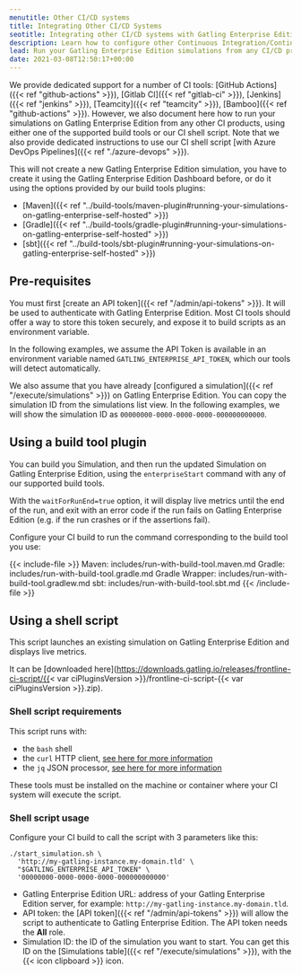```yaml
---
menutitle: Other CI/CD systems
title: Integrating Other CI/CD Systems
seotitle: Integrating other CI/CD systems with Gatling Enterprise Edition
description: Learn how to configure other Continuous Integration/Continuous Delivery systems to run your simulations on Gatling Enterprise Edition.
lead: Run your Gatling Enterprise Edition simulations from any CI/CD product.
date: 2021-03-08T12:50:17+00:00
---
```


We provide dedicated support for a number of CI tools: [GitHub Actions]({{< ref "github-actions" >}}), [Gitlab CI]({{< ref "gitlab-ci" >}}), [Jenkins]({{< ref "jenkins" >}}), [Teamcity]({{< ref "teamcity" >}}), [Bamboo]({{< ref "github-actions" >}}). However, we also document here how to run your simulations on Gatling Enterprise Edition from any other CI products, using either one of the supported build tools or our CI shell script. Note that we also provide dedicated instructions to use our CI shell script [with Azure DevOps Pipelines]({{< ref "./azure-devops" >}}).

This will not create a new Gatling Enterprise Edition simulation, you have to create it using the Gatling Enterprise Edition Dashboard before, or do it using the options provided by our build tools plugins:
- [Maven]({{< ref "../build-tools/maven-plugin#running-your-simulations-on-gatling-enterprise-self-hosted" >}})
- [Gradle]({{< ref "../build-tools/gradle-plugin#running-your-simulations-on-gatling-enterprise-self-hosted" >}})
- [sbt]({{< ref "../build-tools/sbt-plugin#running-your-simulations-on-gatling-enterprise-self-hosted" >}})

## Pre-requisites

You must first [create an API token]({{< ref "/admin/api-tokens" >}}). It will be used to authenticate with Gatling Enterprise Edition. Most CI tools should offer a way to store this token securely, and expose it to build scripts as an environment variable.

In the following examples, we assume the API Token is available in an environment variable named `GATLING_ENTERPRISE_API_TOKEN`, which our tools will detect automatically.

We also assume that you have already [configured a simulation]({{< ref "/execute/simulations" >}}) on Gatling Enterprise Edition. You can copy the simulation ID from the simulations list view. In the following examples, we will show the simulation ID as `00000000-0000-0000-0000-000000000000`.

## Using a build tool plugin

You can build you Simulation, and then run the updated Simulation on Gatling Enterprise Edition, using the `enterpriseStart` command with any of our supported build tools.

With the `waitForRunEnd=true` option, it will display live metrics until the end of the run, and exit with an error code if the run fails on Gatling Enterprise Edition (e.g. if the run crashes or if the assertions fail).

Configure your CI build to run the command corresponding to the build tool you use:

{{< include-file >}}
Maven: includes/run-with-build-tool.maven.md
Gradle: includes/run-with-build-tool.gradle.md
Gradle Wrapper: includes/run-with-build-tool.gradlew.md
sbt: includes/run-with-build-tool.sbt.md
{{< /include-file  >}}

## Using a shell script

This script launches an existing simulation on Gatling Enterprise Edition and displays live metrics.

It can be [downloaded here](https://downloads.gatling.io/releases/frontline-ci-script/{{< var ciPluginsVersion >}}/frontline-ci-script-{{< var ciPluginsVersion >}}.zip).

### Shell script requirements

This script runs with:

- the `bash` shell
- the `curl` HTTP client, [see here for more information](https://curl.se/)
- the `jq` JSON processor, [see here for more information](https://stedolan.github.io/jq/)

These tools must be installed on the machine or container where your CI system will execute the script.

### Shell script usage

Configure your CI build to call the script with 3 parameters like this:

```shell
./start_simulation.sh \
  'http://my-gatling-instance.my-domain.tld' \
  "$GATLING_ENTERPRISE_API_TOKEN" \
  '00000000-0000-0000-0000-000000000000'
```

- Gatling Enterprise Edition URL: address of your Gatling Enterprise Edition server, for example:
  `http://my-gatling-instance.my-domain.tld`.
- API token: the [API token]({{< ref "/admin/api-tokens" >}}) will allow the script to
  authenticate to Gatling Enterprise Edition. The API token needs the **All** role.
- Simulation ID: the ID of the simulation you want to start. You can get this ID on the
  [Simulations table]({{< ref "/execute/simulations" >}}), with the {{< icon clipboard >}}
  icon.
